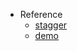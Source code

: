 - Reference
  - [stagger](https://mojs.github.io/api/syntax/stagger.html)
  - [demo](https://codepen.io/sandstedt/pen/pobVeBW)
